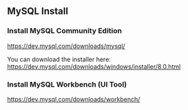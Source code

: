 ## MySQL Install

### Install MySQL Community Edition
https://dev.mysql.com/downloads/mysql/

You can download the installer here:
https://dev.mysql.com/downloads/windows/installer/8.0.html

### Install MySQL Workbench (UI Tool)
https://dev.mysql.com/downloads/workbench/
